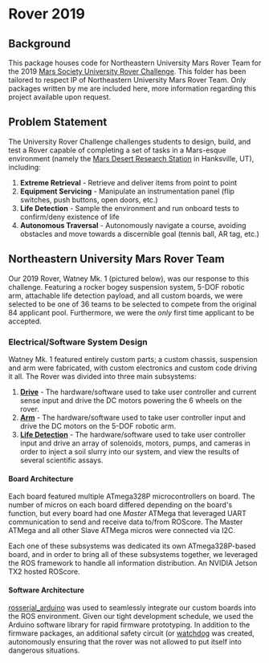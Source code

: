 # Rover 2019

## Background

This package houses code for Northeastern University Mars Rover Team for the 2019 [Mars Society University Rover Challenge](http://urc.marssociety.org/). This folder has been tailored to respect IP of Northeastern University Mars Rover Team. Only packages written by me are included here, more information regarding this project available upon request.

## Problem Statement

The University Rover Challenge challenges students to design, build, and test a Rover capable of completing a set of tasks in a Mars-esque environment (namely the [Mars Desert Research Station](https://mdrs.marssociety.org/) in Hanksville, UT), including:
1. **Extreme Retrieval** - Retrieve and deliver items from point to point
2. **Equipment Servicing** - Manipulate an instrumentation panel (flip switches, push buttons, open doors, etc.)
3. **Life Detection** - Sample the environment and run onboard tests to confirm/deny existence of life
4. **Autonomous Traversal** - Autonomously navigate a course, avoiding obstacles and move towards a discernible goal (tennis ball, AR tag, etc.)

## Northeastern University Mars Rover Team

Our 2019 Rover, Watney Mk. 1 (pictured below), was our response to this challenge. Featuring a rocker bogey suspension system, 5-DOF robotic arm, attachable life detection payload, and all custom boards, we were selected to be one of 36 teams to be selected to compete from the original 84 applicant pool. Furthermore, we were the _only_ first time applicant to be accepted.

### Electrical/Software System Design
Watney Mk. 1 featured entirely custom parts; a custom chassis, suspension and arm were fabricated, with custom electronics and custom code driving it all. The Rover was divided into three main subsystems:
1. **[Drive](catkin_ws/src/drive_control)** - The hardware/software used to take user controller and current sense input and drive the DC motors powering the 6 wheels on the rover.
2. **[Arm](catkin_ws/src/arm_joy_control)** - The hardware/software used to take user controller input and drive the DC motors on the 5-DOF robotic arm.
3. **[Life Detection](catkin_ws/src/life_detection)** - The hardware/software used to take user controller input and drive an array of solenoids, motors, pumps, and cameras in order to inject a soil slurry into our system, and view the results of several scientific assays.

#### Board Architecture
Each board featured multiple ATmega328P microcontrollers on board. The number of micros on each board differed depending on the board's function, but every board had one _Master_ ATMega that leveraged UART communication to send and receive data to/from ROScore. The Master ATMega and all other Slave ATMega micros were connected via I2C.

Each one of these subsystems was dedicated its own ATmega328P-based board, and in order to bring all of these subsystems together, we leveraged the ROS framework to handle all information distribution. An NVIDIA Jetson TX2 hosted ROScore.

#### Software Architecture
[rosserial_arduino](http://wiki.ros.org/rosserial_arduino) was used to seamlessly integrate our custom boards into the ROS environment. Given our tight development schedule, we used the Arduino software library for rapid firmware prototyping. In addition to the firmware packages, an additional safety circuit (or [watchdog](catkin_ws/src/watchdog) was created, autonomously ensuring that the rover was not allowed to put itself into dangerous situations.
